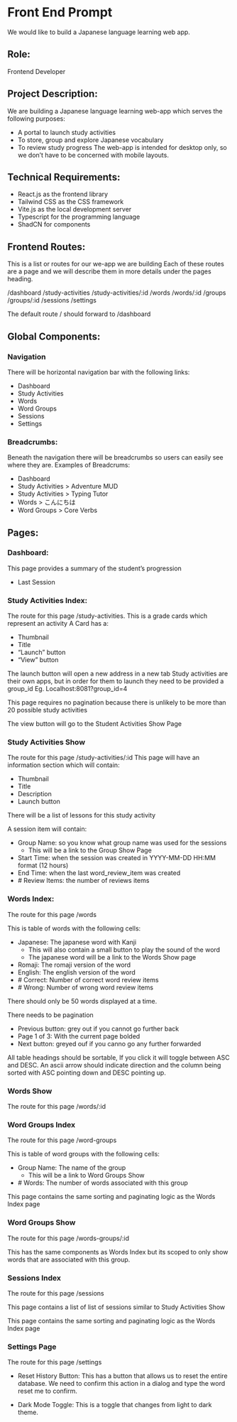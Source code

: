 # Front End Prompt

We would like to build a Japanese language learning web app.

## Role:
Frontend Developer

## Project Description:
We are building a Japanese language learning web-app which serves the following purposes:
-	A portal to launch study activities
-	To store, group and explore Japanese vocabulary
-	To review study progress
The web-app is intended for desktop only, so we don’t have to be concerned with mobile layouts.

## Technical Requirements:
-	React.js as the frontend library
-	Tailwind CSS as the CSS framework
-	Vite.js as the local development server
-	Typescript for the programming language
-	ShadCN for components

## Frontend Routes:
This is a list or routes for our we-app we are building
Each of these routes are a page and we will describe them in more details under the pages heading.

/dashboard
/study-activities
/study-activities/:id
/words
/words/:id
/groups
/groups/:id
/sessions
/settings

The default route / should forward to /dashboard

## Global Components:

### Navigation

There will be horizontal navigation bar with the following links:
-	Dashboard
-	Study Activities
-	Words
-	Word Groups
-	Sessions
-	Settings

### Breadcrumbs:
Beneath the navigation there will be breadcrumbs so users can easily see where they are. Examples of Breadcrums:

- Dashboard
- Study Activities > Adventure MUD
- Study Activities > Typing Tutor
- Words >  こんにちは
- Word Groups > Core Verbs

## Pages:

### Dashboard: 
This page provides a summary of the student’s progression
-	Last Session

### Study Activities Index: 
The route for this page /study-activities. This is a grade cards which represent an activity
A Card has a:
-	Thumbnail
-	Title
-	“Launch” button
-	“View” button

The launch button will open a new address in a new tab
Study activities are their own apps, but in order for them to launch they need to be provided a group_id
Eg. Localhost:8081?group_id=4

This page requires no pagination because there is unlikely to be more than 20 possible study activities

The view button will go to the Student Activities Show Page

### Study Activities Show
The route for this page /study-activities/:id
This page will have an information section which will contain:
-	Thumbnail
-	Title
-	Description
-	Launch button

There will be a list of lessons for this study activity

A session item will contain:
-	Group Name: so you know what group name was used for the sessions
    - This will be a link to the Group Show Page
-	Start Time: when the session was created in YYYY-MM-DD HH:MM format (12 hours)
-	End Time: when the last word_review_item was created
-	\# Review Items: the number of reviews items

### Words Index:
The route for this page /words

This is table of words with the following cells:
- Japanese: The japanese word with Kanji
  - This will also contain a small button to play the sound of the word
  - The japanese word will be a link to the Words Show page
- Romaji: The romaji version of the word
- English: The english version of the word
- \# Correct: Number of correct word review items
- \# Wrong: Number of wrong word review items

There should only be 50 words displayed at a time.

There needs to be pagination
  - Previous button: grey out if you cannot go further back
  - Page 1 of 3: With the current page bolded
  - Next button: greyed ouf if you canno go any further forwarded

All table headings should be sortable, If you click it will toggle between ASC and DESC.
An ascii arrow should indicate direction and the column being sorted with ASC pointing down and DESC pointing up.

### Words Show

The route for this page /words/:id

### Word Groups Index

The route for this page /word-groups

This is table of word groups with the following cells:
- Group Name: The name of the group
  - This will be a link to Word Groups Show
- \# Words: The number of words associated with this group

This page contains the same sorting and paginating logic as the Words Index page

### Word Groups Show

The route for this page /words-groups/:id

This has the same components as Words Index but its scoped to only show
words that are associated with this group.

### Sessions Index

The route for this page /sessions

This page contains a list of list of sessions similar to Study Activities Show

This page contains the same sorting and paginating logic as the Words Index page

### Settings Page

The route for this page /settings

- Reset History Button: This has a button that allows us to reset the entire database.
We need to confirm this action in a dialog and type the word reset me to confirm.

- Dark Mode Toggle: This is a toggle that changes from light to dark theme.

